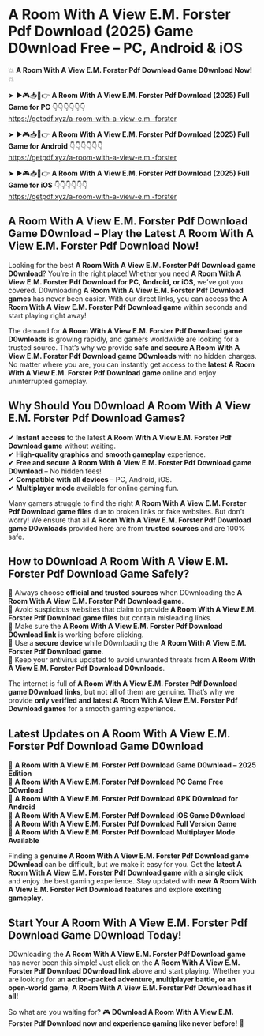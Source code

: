 # A Room With A View E.M. Forster Pdf Download (2025) Game D0wnload Free – PC, Android & iOS

💥 **A Room With A View E.M. Forster Pdf Download Game D0wnload Now!** 💥  

➤ ►🎮📥📱👉 **A Room With A View E.M. Forster Pdf Download (2025) Full Game for PC** 👇👇👇👇👇👇  
https://getpdf.xyz/a-room-with-a-view-e.m.-forster  

➤ ►🎮📥📱👉 **A Room With A View E.M. Forster Pdf Download (2025) Full Game for Android** 👇👇👇👇👇👇  
https://getpdf.xyz/a-room-with-a-view-e.m.-forster  

➤ ►🎮📥📱👉 **A Room With A View E.M. Forster Pdf Download (2025) Full Game for iOS** 👇👇👇👇👇👇  
https://getpdf.xyz/a-room-with-a-view-e.m.-forster  

## A Room With A View E.M. Forster Pdf Download Game D0wnload – Play the Latest A Room With A View E.M. Forster Pdf Download Now!

Looking for the best **A Room With A View E.M. Forster Pdf Download game D0wnload**? You’re in the right place! Whether you need **A Room With A View E.M. Forster Pdf Download for PC, Android, or iOS**, we’ve got you covered. D0wnloading **A Room With A View E.M. Forster Pdf Download games** has never been easier. With our direct links, you can access the **A Room With A View E.M. Forster Pdf Download game** within seconds and start playing right away!  

The demand for **A Room With A View E.M. Forster Pdf Download game D0wnloads** is growing rapidly, and gamers worldwide are looking for a trusted source. That’s why we provide **safe and secure A Room With A View E.M. Forster Pdf Download game D0wnloads** with no hidden charges. No matter where you are, you can instantly get access to the **latest A Room With A View E.M. Forster Pdf Download game** online and enjoy uninterrupted gameplay.  

## **Why Should You D0wnload A Room With A View E.M. Forster Pdf Download Games?**  

✔ **Instant access** to the latest **A Room With A View E.M. Forster Pdf Download game** without waiting.  
✔ **High-quality graphics** and **smooth gameplay** experience.  
✔ **Free and secure A Room With A View E.M. Forster Pdf Download game D0wnload** – No hidden fees!  
✔ **Compatible with all devices** – PC, Android, iOS.  
✔ **Multiplayer mode** available for online gaming fun.  

Many gamers struggle to find the right **A Room With A View E.M. Forster Pdf Download game files** due to broken links or fake websites. But don’t worry! We ensure that all **A Room With A View E.M. Forster Pdf Download game D0wnloads** provided here are from **trusted sources** and are 100% safe.  

## **How to D0wnload A Room With A View E.M. Forster Pdf Download Game Safely?**  

📌 Always choose **official and trusted sources** when D0wnloading the **A Room With A View E.M. Forster Pdf Download game**.  
📌 Avoid suspicious websites that claim to provide **A Room With A View E.M. Forster Pdf Download game files** but contain misleading links.  
📌 Make sure the **A Room With A View E.M. Forster Pdf Download D0wnload link** is working before clicking.  
📌 Use a **secure device** while D0wnloading the **A Room With A View E.M. Forster Pdf Download game**.  
📌 Keep your antivirus updated to avoid unwanted threats from **A Room With A View E.M. Forster Pdf Download D0wnloads**.  

The internet is full of **A Room With A View E.M. Forster Pdf Download game D0wnload links**, but not all of them are genuine. That’s why we provide **only verified and latest A Room With A View E.M. Forster Pdf Download games** for a smooth gaming experience.  

## **Latest Updates on A Room With A View E.M. Forster Pdf Download Game D0wnload**  

🔹 **A Room With A View E.M. Forster Pdf Download Game D0wnload – 2025 Edition**  
🔹 **A Room With A View E.M. Forster Pdf Download PC Game Free D0wnload**  
🔹 **A Room With A View E.M. Forster Pdf Download APK D0wnload for Android**  
🔹 **A Room With A View E.M. Forster Pdf Download iOS Game D0wnload**  
🔹 **A Room With A View E.M. Forster Pdf Download Full Version Game**  
🔹 **A Room With A View E.M. Forster Pdf Download Multiplayer Mode Available**  

Finding a **genuine A Room With A View E.M. Forster Pdf Download game D0wnload** can be difficult, but we make it easy for you. Get the **latest A Room With A View E.M. Forster Pdf Download game** with a **single click** and enjoy the best gaming experience. Stay updated with **new A Room With A View E.M. Forster Pdf Download features** and explore **exciting gameplay**.  

## **Start Your A Room With A View E.M. Forster Pdf Download Game D0wnload Today!**  

D0wnloading the **A Room With A View E.M. Forster Pdf Download game** has never been this simple! Just click on the **A Room With A View E.M. Forster Pdf Download D0wnload link** above and start playing. Whether you are looking for an **action-packed adventure, multiplayer battle, or an open-world game**, **A Room With A View E.M. Forster Pdf Download has it all!**  

So what are you waiting for? 🎮 **D0wnload A Room With A View E.M. Forster Pdf Download now and experience gaming like never before!** 🚀  